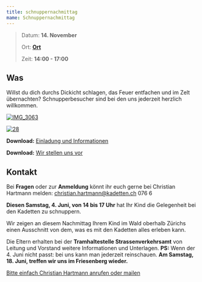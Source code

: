 ```yaml
---
title: schnuppernachmittag
mame: Schnuppernachmittag
---
```


> Datum: **14. November**
>
> Ort: **[Ort]()**
>
> Zeit: **14:00 - 17:00**

## Was

Willst du dich durchs Dickicht schlagen, das Feuer entfachen und im Zelt übernachten? Schnupperbesucher sind bei den uns jederzeit herzlich willkommen.

[![IMG_3063](http://zuerich.kadetten.ch/wp-content/uploads/2011/03/IMG_3063-300x200.jpg)](http://zuerich.kadetten.ch/wp-content/uploads/2011/03/IMG_3063.jpg)

[![28](http://zuerich.kadetten.ch/wp-content/uploads/2016/03/28-300x169.jpg)](http://zuerich.kadetten.ch/wp-content/uploads/2016/03/28.jpg)

**Download:** [Einladung und Informationen](http://zuerich.kadetten.ch/wp-content/uploads/2016/05/Einladung-2016-06-04-Strassenverkehrsamt.pdf)

**Download:** [Wir stellen uns vor](http://zuerich.kadetten.ch/wp-content/uploads/2015/03/Kadetten-Zürich-Wir-stellen-uns-vor.pdf)

## Kontakt

Bei **Fragen** oder zur **Anmeldung** könnt ihr euch gerne bei Christian Hartmann melden:
[christian.hartmann@kadetten.ch](mailto:christian.hartmann@kadetten.ch?subject=Kadetten-Schnuppernachmittag)
076 6

**Diesen Samstag, 4\. Juni, von 14 bis 17 Uhr** hat Ihr Kind die Gelegenheit bei den Kadetten zu schnuppern.


Wir zeigen an diesem Nachmittag Ihrem Kind im Wald oberhalb Zürichs einen Ausschnitt von dem, was es mit den Kadetten alles erleben kann.


Die Eltern erhalten bei der **Tramhaltestelle Strassenverkehrsamt** von Leitung und Vorstand weitere Informationen und Unterlagen. 
**PS:** Wenn der 4\. Juni nicht passt: bei uns kann man jederzeit reinschauen. **Am Samstag, 18\. Juni, treffen wir uns im Friesenberg wieder.**

[Bitte einfach Christian Hartmann anrufen oder mailen](http://zuerich.kadetten.ch/kontakt/ "Kontakt")
